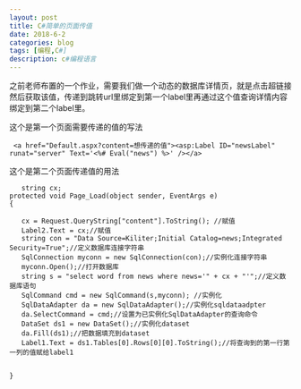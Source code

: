 ```yaml
---
layout: post
title: C#简单的页面传值
date: 2018-6-2
categories: blog
tags: [编程,C#]
description: c#编程语言
---
```


之前老师布置的一个作业，需要我们做一个动态的数据库详情页，就是点击超链接然后获取该值，传递到跳转url里绑定到第一个label里再通过这个值查询详情内容绑定到第二个label里。

这个是第一个页面需要传递的值的写法


     <a href="Default.aspx?content=想传递的值"><asp:Label ID="newsLabel" runat="server" Text='<%# Eval("news") %>' /></a>

这个是第二个页面传递值的用法

       string cx;
    protected void Page_Load(object sender, EventArgs e)
    {
       
       cx = Request.QueryString["content"].ToString(); //赋值
       Label2.Text = cx;//赋值
       string con = "Data Source=Kiliter;Initial Catalog=news;Integrated Security=True";//定义数据库连接字符串
       SqlConnection myconn = new SqlConnection(con);//实例化连接字符串
       myconn.Open();//打开数据库
       string s = "select word from news where news='" + cx + "'";//定义数据库语句
       SqlCommand cmd = new SqlCommand(s,myconn); //实例化
       SqlDataAdapter da = new SqlDataAdapter();//实例化sqldataadpter
       da.SelectCommand = cmd;//设置为已实例化SqlDataAdapter的查询命令
       DataSet ds1 = new DataSet();//实例化dataset
       da.Fill(ds1);//把数据填充到dataset
       Label1.Text = ds1.Tables[0].Rows[0][0].ToString();//将查询到的第一行第一列的值赋给label1


    }
